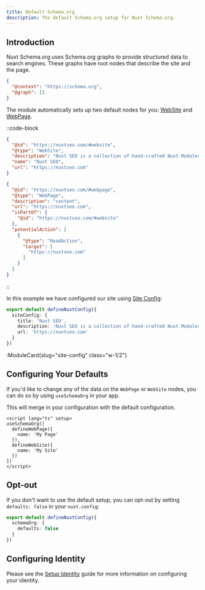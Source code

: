 ```yaml
---
title: Default Schema.org
description: The default Schema.org setup for Nuxt Schema.org.
---
```


## Introduction

Nuxt Schema.org uses Schema.org graphs to provide structured data to search engines. These graphs have
root nodes that describe the site and the page.

```json
{
  "@context": "https://schema.org",
  "@graph": []
}
```

The module automatically sets up two default nodes for you: [WebSite](https://unhead.unjs.io/schema-org/schema/website) and [WebPage](https://unhead.unjs.io/schema-org/schema/webpage).

::code-block

```json WebSite
{
  "@id": "https://nuxtseo.com/#website",
  "@type": "WebSite",
  "description": "Nuxt SEO is a collection of hand-crafted Nuxt Modules to help you rank higher in search engines.",
  "name": "Nuxt SEO",
  "url": "https://nuxtseo.com"
}
```

```json WebPage
{
  "@id": "https://nuxtseo.com/#webpage",
  "@type": "WebPage",
  "description": "content",
  "url": "https://nuxtseo.com",
  "isPartOf": {
    "@id": "https://nuxtseo.com/#website"
  },
  "potentialAction": [
    {
      "@type": "ReadAction",
      "target": [
        "https://nuxtseo.com"
      ]
    }
  ]
}
```

::

In this example we have configured our site using [Site Config](/docs/site-config/getting-started/how-it-works):

```ts
export default defineNuxtConfig({
  siteConfig: {
    title: 'Nuxt SEO',
    description: 'Nuxt SEO is a collection of hand-crafted Nuxt Modules to help you rank higher in search engines.',
    url: 'https://nuxtseo.com'
  }
})
```

:ModuleCard{slug="site-config" class="w-1/2"}

## Configuring Your Defaults

If you'd like to change any of the data on the `WebPage` or `WebSite` nodes, you can do so by using `useSchemaOrg` in your app.

This will merge in your configuration with the default configuration.

```vue [app.vue]
<script lang="ts" setup>
useSchemaOrg([
  defineWebPage({
    name: 'My Page'
  }),
  defineWebSite({
    name: 'My Site'
  })
])
</script>
```

## Opt-out

If you don't want to use the default setup, you can opt-out by setting `defaults: false` in your `nuxt.config`:

```ts [nuxt.config.ts]
export default defineNuxtConfig({
  schemaOrg: {
    defaults: false
  }
})
```

## Configuring Identity

Please see the [Setup Identity](/docs/schema-org/guides/setup-identity) guide for more information on configuring your identity.
